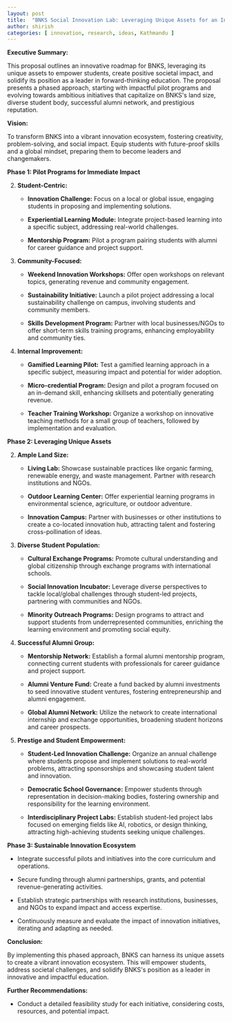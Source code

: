 ```yaml
---
layout: post
title:  "BNKS Social Innovation Lab: Leveraging Unique Assets for an Innovation Edge"
author: shirish
categories: [ innovation, research, ideas, Kathmandu ]
---
```


**Executive Summary:**

This proposal outlines an innovative roadmap for BNKS, leveraging its unique assets to empower students, create positive societal impact, and solidify its position as a leader in forward-thinking education. The proposal presents a phased approach, starting with impactful pilot programs and evolving towards ambitious initiatives that capitalize on BNKS's land size, diverse student body, successful alumni network, and prestigious reputation.

**Vision:**

To transform BNKS into a vibrant innovation ecosystem, fostering creativity, problem-solving, and social impact. Equip students with future-proof skills and a global mindset, preparing them to become leaders and changemakers.

**Phase 1: Pilot Programs for Immediate Impact**

2.  **Student-Centric:**

    -   **Innovation Challenge:** Focus on a local or global issue, engaging students in proposing and implementing solutions.

    -   **Experiential Learning Module:** Integrate project-based learning into a specific subject, addressing real-world challenges.

    -   **Mentorship Program:** Pilot a program pairing students with alumni for career guidance and project support.

4.  **Community-Focused:**

    -   **Weekend Innovation Workshops:** Offer open workshops on relevant topics, generating revenue and community engagement.

    -   **Sustainability Initiative:** Launch a pilot project addressing a local sustainability challenge on campus, involving students and community members.

    -   **Skills Development Program:** Partner with local businesses/NGOs to offer short-term skills training programs, enhancing employability and community ties.

6.  **Internal Improvement:**

    -   **Gamified Learning Pilot:** Test a gamified learning approach in a specific subject, measuring impact and potential for wider adoption.

    -   **Micro-credential Program:** Design and pilot a program focused on an in-demand skill, enhancing skillsets and potentially generating revenue.

    -   **Teacher Training Workshop:** Organize a workshop on innovative teaching methods for a small group of teachers, followed by implementation and evaluation.

**Phase 2: Leveraging Unique Assets**

2.  **Ample Land Size:**

    -   **Living Lab:** Showcase sustainable practices like organic farming, renewable energy, and waste management. Partner with research institutions and NGOs.

    -   **Outdoor Learning Center:** Offer experiential learning programs in environmental science, agriculture, or outdoor adventure.

    -   **Innovation Campus:** Partner with businesses or other institutions to create a co-located innovation hub, attracting talent and fostering cross-pollination of ideas.

4.  **Diverse Student Population:**

    -   **Cultural Exchange Programs:** Promote cultural understanding and global citizenship through exchange programs with international schools.

    -   **Social Innovation Incubator:** Leverage diverse perspectives to tackle local/global challenges through student-led projects, partnering with communities and NGOs.

    -   **Minority Outreach Programs:** Design programs to attract and support students from underrepresented communities, enriching the learning environment and promoting social equity.

6.  **Successful Alumni Group:**

    -   **Mentorship Network:** Establish a formal alumni mentorship program, connecting current students with professionals for career guidance and project support.

    -   **Alumni Venture Fund:** Create a fund backed by alumni investments to seed innovative student ventures, fostering entrepreneurship and alumni engagement.

    -   **Global Alumni Network:** Utilize the network to create international internship and exchange opportunities, broadening student horizons and career prospects.

8.  **Prestige and Student Empowerment:**

    -   **Student-Led Innovation Challenge:** Organize an annual challenge where students propose and implement solutions to real-world problems, attracting sponsorships and showcasing student talent and innovation.

    -   **Democratic School Governance:** Empower students through representation in decision-making bodies, fostering ownership and responsibility for the learning environment.

    -   **Interdisciplinary Project Labs:** Establish student-led project labs focused on emerging fields like AI, robotics, or design thinking, attracting high-achieving students seeking unique challenges.

**Phase 3: Sustainable Innovation Ecosystem**

-   Integrate successful pilots and initiatives into the core curriculum and operations.

-   Secure funding through alumni partnerships, grants, and potential revenue-generating activities.

-   Establish strategic partnerships with research institutions, businesses, and NGOs to expand impact and access expertise.

-   Continuously measure and evaluate the impact of innovation initiatives, iterating and adapting as needed.

**Conclusion:**

By implementing this phased approach, BNKS can harness its unique assets to create a vibrant innovation ecosystem. This will empower students, address societal challenges, and solidify BNKS's position as a leader in innovative and impactful education.

**Further Recommendations:**

-   Conduct a detailed feasibility study for each initiative, considering costs, resources, and potential impact.